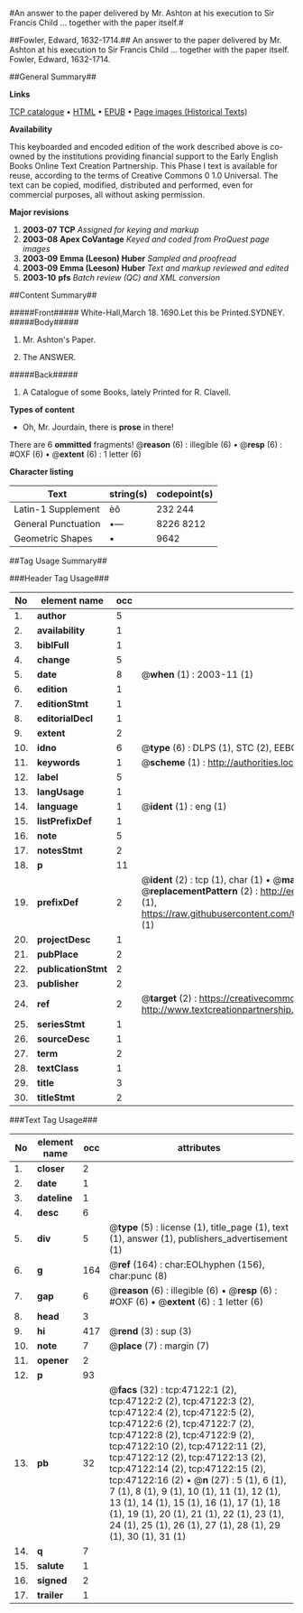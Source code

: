 #An answer to the paper delivered by Mr. Ashton at his execution to Sir Francis Child ... together with the paper itself.#

##Fowler, Edward, 1632-1714.##
An answer to the paper delivered by Mr. Ashton at his execution to Sir Francis Child ... together with the paper itself.
Fowler, Edward, 1632-1714.

##General Summary##

**Links**

[TCP catalogue](http://www.ota.ox.ac.uk/tcp/)  • 
[HTML](http://tei.it.ox.ac.uk/tcp/Texts-HTML/free/A40/A40071.html)  • 
[EPUB](http://tei.it.ox.ac.uk/tcp/Texts-EPUB/free/A40/A40071.epub) • 
[Page images (Historical Texts)](https://data.historicaltexts.jisc.ac.uk/view?pubId=eebo-11248929e&pageId=eebo-11248929e-47122-1)

**Availability**

This keyboarded and encoded edition of the
	       work described above is co-owned by the institutions
	       providing financial support to the Early English Books
	       Online Text Creation Partnership. This Phase I text is
	       available for reuse, according to the terms of Creative
	       Commons 0 1.0 Universal. The text can be copied,
	       modified, distributed and performed, even for
	       commercial purposes, all without asking permission.

**Major revisions**

1. __2003-07__ __TCP__ *Assigned for keying and markup*
1. __2003-08__ __Apex CoVantage__ *Keyed and coded from ProQuest page images*
1. __2003-09__ __Emma (Leeson) Huber__ *Sampled and proofread*
1. __2003-09__ __Emma (Leeson) Huber__ *Text and markup reviewed and edited*
1. __2003-10__ __pfs__ *Batch review (QC) and XML conversion*

##Content Summary##

#####Front#####
White-Hall,March 18. 1690.Let this be Printed.SYDNEY.
#####Body#####

1. Mr. Ashton's Paper.

1. The ANSWER.

#####Back#####

1. A Catalogue of some Books, lately Printed for R. Clavell.

**Types of content**

  * Oh, Mr. Jourdain, there is **prose** in there!

There are 6 **ommitted** fragments! 
 @__reason__ (6) : illegible (6)  •  @__resp__ (6) : #OXF (6)  •  @__extent__ (6) : 1 letter (6)

**Character listing**


|Text|string(s)|codepoint(s)|
|---|---|---|
|Latin-1 Supplement|èô|232 244|
|General Punctuation|•—|8226 8212|
|Geometric Shapes|▪|9642|

##Tag Usage Summary##

###Header Tag Usage###

|No|element name|occ|attributes|
|---|---|---|---|
|1.|__author__|5||
|2.|__availability__|1||
|3.|__biblFull__|1||
|4.|__change__|5||
|5.|__date__|8| @__when__ (1) : 2003-11 (1)|
|6.|__edition__|1||
|7.|__editionStmt__|1||
|8.|__editorialDecl__|1||
|9.|__extent__|2||
|10.|__idno__|6| @__type__ (6) : DLPS (1), STC (2), EEBO-CITATION (1), OCLC (1), VID (1)|
|11.|__keywords__|1| @__scheme__ (1) : http://authorities.loc.gov/ (1)|
|12.|__label__|5||
|13.|__langUsage__|1||
|14.|__language__|1| @__ident__ (1) : eng (1)|
|15.|__listPrefixDef__|1||
|16.|__note__|5||
|17.|__notesStmt__|2||
|18.|__p__|11||
|19.|__prefixDef__|2| @__ident__ (2) : tcp (1), char (1)  •  @__matchPattern__ (2) : ([0-9\-]+):([0-9IVX]+) (1), (.+) (1)  •  @__replacementPattern__ (2) : http://eebo.chadwyck.com/downloadtiff?vid=$1&page=$2 (1), https://raw.githubusercontent.com/textcreationpartnership/Texts/master/tcpchars.xml#$1 (1)|
|20.|__projectDesc__|1||
|21.|__pubPlace__|2||
|22.|__publicationStmt__|2||
|23.|__publisher__|2||
|24.|__ref__|2| @__target__ (2) : https://creativecommons.org/publicdomain/zero/1.0/ (1), http://www.textcreationpartnership.org/docs/. (1)|
|25.|__seriesStmt__|1||
|26.|__sourceDesc__|1||
|27.|__term__|2||
|28.|__textClass__|1||
|29.|__title__|3||
|30.|__titleStmt__|2||


###Text Tag Usage###

|No|element name|occ|attributes|
|---|---|---|---|
|1.|__closer__|2||
|2.|__date__|1||
|3.|__dateline__|1||
|4.|__desc__|6||
|5.|__div__|5| @__type__ (5) : license (1), title_page (1), text (1), answer (1), publishers_advertisement (1)|
|6.|__g__|164| @__ref__ (164) : char:EOLhyphen (156), char:punc (8)|
|7.|__gap__|6| @__reason__ (6) : illegible (6)  •  @__resp__ (6) : #OXF (6)  •  @__extent__ (6) : 1 letter (6)|
|8.|__head__|3||
|9.|__hi__|417| @__rend__ (3) : sup (3)|
|10.|__note__|7| @__place__ (7) : margin (7)|
|11.|__opener__|2||
|12.|__p__|93||
|13.|__pb__|32| @__facs__ (32) : tcp:47122:1 (2), tcp:47122:2 (2), tcp:47122:3 (2), tcp:47122:4 (2), tcp:47122:5 (2), tcp:47122:6 (2), tcp:47122:7 (2), tcp:47122:8 (2), tcp:47122:9 (2), tcp:47122:10 (2), tcp:47122:11 (2), tcp:47122:12 (2), tcp:47122:13 (2), tcp:47122:14 (2), tcp:47122:15 (2), tcp:47122:16 (2)  •  @__n__ (27) : 5 (1), 6 (1), 7 (1), 8 (1), 9 (1), 10 (1), 11 (1), 12 (1), 13 (1), 14 (1), 15 (1), 16 (1), 17 (1), 18 (1), 19 (1), 20 (1), 21 (1), 22 (1), 23 (1), 24 (1), 25 (1), 26 (1), 27 (1), 28 (1), 29 (1), 30 (1), 31 (1)|
|14.|__q__|7||
|15.|__salute__|1||
|16.|__signed__|2||
|17.|__trailer__|1||

